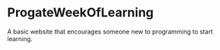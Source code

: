 # ProgateWeekOfLearning
A basic website that encourages someone new to programming to start learning.
